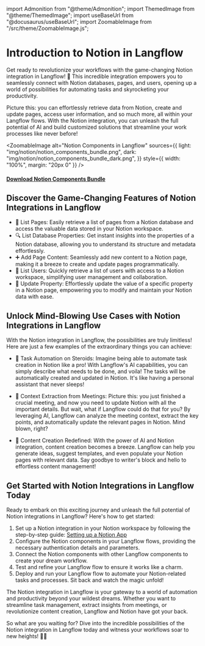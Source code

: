 import Admonition from "@theme/Admonition";
import ThemedImage from "@theme/ThemedImage";
import useBaseUrl from "@docusaurus/useBaseUrl";
import ZoomableImage from "/src/theme/ZoomableImage.js";

# Introduction to Notion in Langflow

Get ready to revolutionize your workflows with the game-changing Notion integration in Langflow! 🎉 This incredible integration empowers you to seamlessly connect with Notion databases, pages, and users, opening up a world of possibilities for automating tasks and skyrocketing your productivity.

Picture this: you can effortlessly retrieve data from Notion, create and update pages, access user information, and so much more, all within your Langflow flows. With the Notion integration, you can unleash the full potential of AI and build customized solutions that streamline your work processes like never before!

<ZoomableImage
  alt="Notion Components in Langflow"
  sources={{
    light: "img/notion/notion_components_bundle.png",
    dark: "img/notion/notion_components_bundle_dark.png",
  }}
  style={{ width: "100%", margin: "20px 0" }}
/>

#### <a target="\_blank" href="json_files/Notion_Components_bundle.json" download>Download Notion Components Bundle</a>

## Discover the Game-Changing Features of Notion Integrations in Langflow

- 📝 List Pages: Easily retrieve a list of pages from a Notion database and access the valuable data stored in your Notion workspace.
- 🔍 List Database Properties: Get instant insights into the properties of a Notion database, allowing you to understand its structure and metadata effortlessly.
- ➕ Add Page Content: Seamlessly add new content to a Notion page, making it a breeze to create and update pages programmatically.
- 👥 List Users: Quickly retrieve a list of users with access to a Notion workspace, simplifying user management and collaboration.
- 🔄 Update Property: Effortlessly update the value of a specific property in a Notion page, empowering you to modify and maintain your Notion data with ease.

## Unlock Mind-Blowing Use Cases with Notion Integrations in Langflow

With the Notion integration in Langflow, the possibilities are truly limitless! Here are just a few examples of the extraordinary things you can achieve:

- 🚀 Task Automation on Steroids: Imagine being able to automate task creation in Notion like a pro! With Langflow's AI capabilities, you can simply describe what needs to be done, and voila! The tasks will be automatically created and updated in Notion. It's like having a personal assistant that never sleeps!

- 🧠 Context Extraction from Meetings: Picture this: you just finished a crucial meeting, and now you need to update Notion with all the important details. But wait, what if Langflow could do that for you? By leveraging AI, Langflow can analyze the meeting context, extract the key points, and automatically update the relevant pages in Notion. Mind blown, right?

- 🎨 Content Creation Redefined: With the power of AI and Notion integration, content creation becomes a breeze. Langflow can help you generate ideas, suggest templates, and even populate your Notion pages with relevant data. Say goodbye to writer's block and hello to effortless content management!

## Get Started with Notion Integrations in Langflow Today

Ready to embark on this exciting journey and unleash the full potential of Notion integrations in Langflow? Here's how to get started:

1. Set up a Notion integration in your Notion workspace by following the step-by-step guide: [Setting up a Notion App](https://docs.langflow.org/integrations/notion/setup)
2. Configure the Notion components in your Langflow flows, providing the necessary authentication details and parameters.
3. Connect the Notion components with other Langflow components to create your dream workflow.
4. Test and refine your Langflow flow to ensure it works like a charm.
5. Deploy and run your Langflow flow to automate your Notion-related tasks and processes. Sit back and watch the magic unfold!

The Notion integration in Langflow is your gateway to a world of automation and productivity beyond your wildest dreams. Whether you want to streamline task management, extract insights from meetings, or revolutionize content creation, Langflow and Notion have got your back.

So what are you waiting for? Dive into the incredible possibilities of the Notion integration in Langflow today and witness your workflows soar to new heights! 🚀✨
